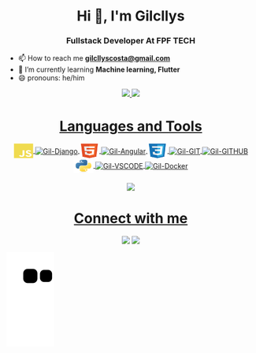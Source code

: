 <h1 align="center">Hi 👋, I'm Gilcllys</h1>
<h3 align="center">Fullstack Developer At FPF TECH</h3>

- 📫 How to reach me **gilcllyscosta@gmail.com**
- 🌱 I’m currently learning **Machine learning, Flutter**
- 😄 pronouns: he/him

<div align="center">
  <a href="https://github.com/gilcllys">
  <img height="180em" src="https://github-readme-stats.vercel.app/api?username=gilcllys&show_icons=true&theme=merko&include_all_commits=true&count_private=true"/>
  <img height="180em" src="https://github-readme-stats.vercel.app/api/top-langs/?username=gilcllys&layout=compact&langs_count=5&theme=merko"/>
 
</div>
      
<div align="center"> 
 <h1 align="center"> Languages and Tools</h1>
<div style="display: inline_block">
 <img align="center" alt="Gil-Js" height="30" width="40" src="https://raw.githubusercontent.com/devicons/devicon/master/icons/javascript/javascript-plain.svg">
  <img align="center" alt="Gil-Django" src="https://cdn.worldvectorlogo.com/logos/django.svg" alt="django" width="30" height="30"/>
  <img align="center" alt="Gil-HTML" height="30" width="40" src="https://raw.githubusercontent.com/devicons/devicon/master/icons/html5/html5-original.svg">
  <img align="center" alt="Gil-Angular" height="30" width="40" src="https://cdn.jsdelivr.net/gh/devicons/devicon/icons/angularjs/angularjs-original.svg">
  <img align="center" alt="Gil-CSS" height="30" width="40" src="https://raw.githubusercontent.com/devicons/devicon/master/icons/css3/css3-original.svg">
  <img align="center" alt="Gil-GIT" height="30" width="40" src="https://cdn.jsdelivr.net/gh/devicons/devicon/icons/git/git-original.svg" />
  <img align="center" alt="Gil-GITHUB" height="30" width="40" src="https://cdn.jsdelivr.net/gh/devicons/devicon/icons/github/github-original.svg" />
  <img align="center" alt="Gil-Python" height="30" width="40" src="https://raw.githubusercontent.com/devicons/devicon/master/icons/python/python-original.svg">
  <img align="center" alt="Gil-VSCODE" height="30" width="40" src="https://cdn.jsdelivr.net/gh/devicons/devicon/icons/vscode/vscode-original.svg" />
  <img align="center" alt="Gil-Docker" height="30" width="40" src="https://cdn.jsdelivr.net/gh/devicons/devicon/icons/docker/docker-original.svg" />
</div>
 <br>
  <img align="center" src="https://c.tenor.com/BJxE_vQUoY0AAAAd/hey-there-turn-around.gif" width="350"> 
</div>
 
##

<div align="center">
  <h1 align="center">Connect with me</h1>
  <a href="https://www.instagram.com/gilcllys_costa" target="_blank"><img src="https://img.shields.io/badge/-Instagram-%23E4405F?style=for-the- badge&logo=instagram&logoColor=white" target="_blank"></a>
  <a href="https://www.linkedin.com/in/gilcllyscosta/" target="_blank"><img src="https://img.shields.io/badge/-LinkedIn-%230077B5?style=for-the-badge&logo=linkedin&logoColor=white" target="_blank"></a> 
</div> 
  
![Snake animation](https://github.com/gilcllys/gilcllys/blob/output/github-contribution-grid-snake.svg)  
 
